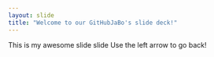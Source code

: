 ```yaml
---
layout: slide
title: "Welcome to our GitHubJaBo's slide deck!"
---
```

This is my awesome slide slide
Use the left arrow to go back!
